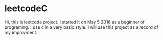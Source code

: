 # leetcodeC
Hi, this is leetcode project. I started it on May 5 2016 as a beginner of programing. I use c in a very basic style. I will use this project as a record of my improvment.
